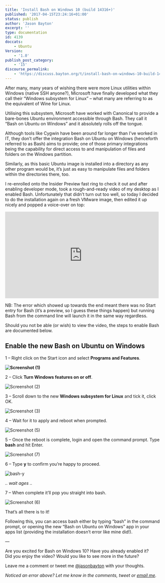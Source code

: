 ```yaml
---
title: 'Install Bash on Windows 10 (build 14316+)'
published: '2017-04-15T23:24:16+01:00'
status: publish
author: 'Jason Bayton'
excerpt: ''
type: documentation
id: 4139
doccats:
    - Ubuntu
Version:
    - '1.0'
publish_post_category:
    - '15'
discourse_permalink:
    - 'https://discuss.bayton.org/t/install-bash-on-windows-10-build-14316/54'
---
```

After many, many years of wishing there were more Linux utilities within Windows (native SSH anyone?), Microsoft have finally developed what they call their “Windows subsystem for Linux” – what many are referring to as the equivalent of Wine for Linux.

Utilising this subsystem, Microsoft have worked with Canonical to provide a bare-bones Ubuntu environment accessible through Bash. They call it “Bash on Ubuntu on Windows” and it absolutely rolls off the tongue.

Although tools like Cygwin have been around far longer than I’ve worked in IT, they don’t offer the integration Bash on Ubuntu on Windows (henceforth referred to as Bash) aims to provide; one of those primary integrations being the capability for direct access to and manipulation of files and folders on the Windows partition.

Similarly, as this basic Ubuntu image is installed into a directory as any other program would be, it’s just as easy to manipulate files and folders within the directories there, too.

I re-enrolled onto the Insider Preview fast ring to check it out and after enabling developer mode, took a rough-and-ready video of my desktop as I enabled Bash. Unfortunately that didn’t turn out too well, so today I decided to do the installation again on a fresh VMware image, then edited it up nicely and popped a voice-over on top:

<iframe allow="accelerometer; autoplay; encrypted-media; gyroscope; picture-in-picture" allowfullscreen="" frameborder="0" height="281" loading="lazy" src="https://www.youtube.com/embed/dCdnW6nM5zg?feature=oembed" title="Install bash on Windows 10 build 14316" width="500"></iframe>

NB: The error which showed up towards the end meant there was no Start entry for Bash (it’s a preview, so I guess these things happen) but running Bash from the command line will launch it in the same way regardless.

Should you not be able (or wish) to view the video, the steps to enable Bash are documented below.

Enable the new Bash on Ubuntu on Windows
----------------------------------------

1 – Right click on the Start icon and select **Programs and Features**.

**![Screenshot (1)](//bayton.orghttps://r2_worker.bayton.workers.dev/uploads/2016/04/Screenshot-1.png)**

2 – Click **Turn Windows features on or off**.

![Screenshot (2)](//bayton.orghttps://r2_worker.bayton.workers.dev/uploads/2016/04/Screenshot-2.png)

3 – Scroll down to the new **Windows subsystem for Linux** and tick it, click OK.

![Screenshot (3)](//bayton.orghttps://r2_worker.bayton.workers.dev/uploads/2016/04/Screenshot-3.png)

4 – Wait for it to apply and reboot when prompted.

![Screenshot (5)](//bayton.orghttps://r2_worker.bayton.workers.dev/uploads/2016/04/Screenshot-5.png)

5 – Once the reboot is complete, login and open the command prompt. Type **bash** and hit Enter.

![Screenshot (7)](//bayton.orghttps://r2_worker.bayton.workers.dev/uploads/2016/04/Screenshot-7.png)

6 – Type **y** to confirm you’re happy to proceed.

![bash-y](//bayton.orghttps://r2_worker.bayton.workers.dev/uploads/2016/04/bash-y.png)

*.. wait ages ..*

7 – When complete it’ll pop you straight into bash.

![Screenshot (6)](//bayton.orghttps://r2_worker.bayton.workers.dev/uploads/2016/04/Screenshot-6.png)

That’s all there is to it!

Following this, you can access bash either by typing “bash” in the command prompt, or opening the new “Bash on Ubuntu on Windows” app in your apps list (providing the installation doesn’t error like mine did!).

—

Are you excited for Bash on Windows 10? Have you already enabled it?  
Did you enjoy the video? Would you like to see more in the future?

Leave me a comment or tweet me [@jasonbayton](//twitter.com/jasonbayton) with your thoughts.

*Noticed an error above? Let me know in the comments, tweet or [email me](mailto:jason@bayton.org).*